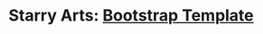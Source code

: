 # Starry Arts: [Bootstrap Template](https://startbootstrap.com/template-overviews/stylish-portfolio/)


